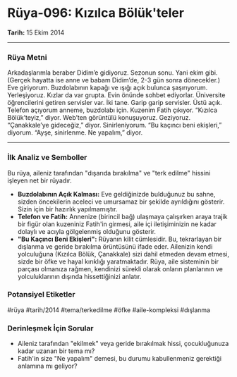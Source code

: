 # Rüya-096: Kızılca Bölük'teler
**Tarih:** 15 Ekim 2014

---
### Rüya Metni

Arkadaşlarımla beraber Didim’e gidiyoruz. Sezonun sonu. Yani ekim gibi. (Gerçek hayatta ise anne ve babam Didim’de, 2-3 gün sonra dönecekler.) Eve giriyorum. Buzdolabının kapağı ve ışığı açık bulunca şaşırıyorum. Yerleşiyoruz. Kızlar da var grupta. Evin önünde sohbet ediyorlar. Üniversite öğrencilerini getiren servisler var. İki tane. Garip garip servisler. Üstü açık. Telefon açıyorum anneme, buzdolabı için. Kuzenim Fatih çıkıyor. “Kızılca Bölük’teyiz,” diyor. Web’ten görüntülü konuşuyoruz. Geziyoruz. “Çanakkale’ye gideceğiz,” diyor. Sinirleniyorum. “Bu kaçıncı beni ekişleri,” diyorum. “Ayşe, sinirlenme. Ne yapalım,” diyor.

---
### İlk Analiz ve Semboller

Bu rüya, aileniz tarafından "dışarıda bırakılma" ve "terk edilme" hissini işleyen net bir rüyadır.

* **Buzdolabının Açık Kalması:** Eve geldiğinizde bulduğunuz bu sahne, sizden öncekilerin aceleci ve umursamaz bir şekilde ayrıldığını gösterir. Sizin için bir hazırlık yapılmamıştır.
* **Telefon ve Fatih:** Annenize (birincil bağ) ulaşmaya çalışırken araya trajik bir figür olan kuzeniniz Fatih'in girmesi, aile içi iletişiminizin ne kadar dolaylı ve acıyla gölgelenmiş olduğunu gösterir.
* **"Bu Kaçıncı Beni Ekişleri":** Rüyanın kilit cümlesidir. Bu, tekrarlayan bir dışlanma ve geride bırakılma örüntüsünü ifade eder. Ailenizin kendi yolculuğuna (Kızılca Bölük, Çanakkale) sizi dahil etmeden devam etmesi, sizde bir öfke ve hayal kırıklığı yaratmaktadır. Rüya, aile sisteminin bir parçası olmanıza rağmen, kendinizi sürekli olarak onların planlarının ve yolculuklarının dışında hissettiğinizi anlatır.

### Potansiyel Etiketler
#rüya #tarih/2014 #tema/terkedilme #öfke #aile-kompleksi #dışlanma

### Derinleşmek İçin Sorular
* Aileniz tarafından "ekilmek" veya geride bırakılmak hissi, çocukluğunuza kadar uzanan bir tema mı?
* Fatih'in size "Ne yapalım" demesi, bu durumu kabullenmeniz gerektiği anlamına mı geliyor?